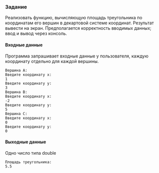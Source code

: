 ### Задание

Реализовать функцию, вычисляющую площадь треугольника по координатам его вершин в декартовой системе координат. Результат вывести на экран.
Предполагается корректность вводимых данных; ввод и вывод через консоль.

#### Входные данные
Программа запрашивает входные данные у пользователя, каждую координату отдельно для каждой вершины.
``` 
Вершина A:
Введите координату x:
1
Введите координату y:
3
Вершина B:
Введите координату x:
-2
Введите координату y:
5
Вершина C:
Введите координату x:
0
Введите координату y:
0
```

#### Выходные данные
Одно число типа double
```
Площадь треугольника:
5.5
```

